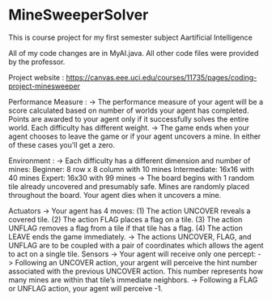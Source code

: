 # MineSweeperSolver
This is course project for my first semester subject Aartificial Intelligence

All of my code changes are in MyAI.java. All other code files were provided by the professor.

Project website : https://canvas.eee.uci.edu/courses/11735/pages/coding-project-minesweeper

Performance Measure :
->  The performance measure of your agent will be a score calculated based on
number of worlds your agent has completed. Points are awarded to your agent
only if it successfully solves the entire world. Each difficulty has different weight.
->  The game ends when your agent chooses to leave the game or if your agent
uncovers a mine. In either of these cases you'll get a zero.

Environment :
->  Each difficulty has a different dimension and number of mines:
          Beginner: 8 row x 8 column with 10 mines
          Intermediate: 16x16 with 40 mines
          Expert: 16x30 with 99 mines
->  The board begins with 1 random tile already uncovered and presumably safe. Mines are randomly placed throughout the board. 
Your agent dies when it uncovers a mine.

Actuators
->  Your agent has 4 moves:
       (1) The action UNCOVER reveals a covered tile.
       (2) The action FLAG places a flag on a tile.
       (3) The action UNFLAG removes a flag from a tile if that tile has a flag.
       (4) The action LEAVE ends the game immediately.
->  The actions UNCOVER, FLAG, and UNFLAG are to be coupled with a pair of
coordinates which allows the agent to act on a single tile.
Sensors
->  Your agent will receive only one percept:
    ->  Following an UNCOVER action, your argent will perceive the hint
        number associated with the previous UNCOVER action. This number
        represents how many mines are within that tile’s immediate neighbors.
    ->  Following a FLAG or UNFLAG action, your agent will perceive -1.
